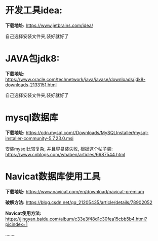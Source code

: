 开发工具idea:
==============
**下载地址:**
https://www.jetbrains.com/idea/

自己选择安装文件夹,装好就好了


JAVA包jdk8:
=============
**下载地址:**
https://www.oracle.com/technetwork/java/javase/downloads/jdk8-downloads-2133151.html

自己选择安装文件夹,装好就好了


mysql数据库
============
**下载地址:**
https://cdn.mysql.com//Downloads/MySQLInstaller/mysql-installer-community-5.7.23.0.msi

安装mysql比较复杂, 并且容易装失败, 根据这个帖子装: https://www.cnblogs.com/whaben/articles/6687544.html

Navicat数据库使用工具
====================
**下载地址:**
https://www.navicat.com/en/download/navicat-premium

**破解方法:**
https://blog.csdn.net/qq_21205435/article/details/78902052

**Navicat使用方法:**
https://jingyan.baidu.com/album/c33e3f48d1c30fea15cbb5b4.html?picindex=1

........